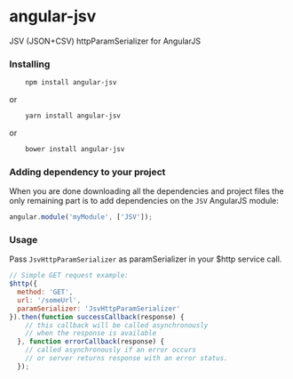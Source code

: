 # angular-jsv
JSV (JSON+CSV) httpParamSerializer for AngularJS

### Installing

```bash
    npm install angular-jsv
```
or
```bash
    yarn install angular-jsv
```
or
```bash
    bower install angular-jsv
```

### Adding dependency to your project

When you are done downloading all the dependencies and project files the only remaining part is to add dependencies on the `JSV` AngularJS module:

```js
angular.module('myModule', ['JSV']);
```

### Usage

Pass `JsvHttpParamSerializer` as paramSerializer in your $http service call.

```js
// Simple GET request example:
$http({
  method: 'GET',
  url: '/someUrl',
  paramSerializer: 'JsvHttpParamSerializer'
}).then(function successCallback(response) {
    // this callback will be called asynchronously
    // when the response is available
  }, function errorCallback(response) {
    // called asynchronously if an error occurs
    // or server returns response with an error status.
  });
```
